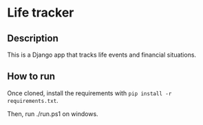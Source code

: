 # Life tracker

## Description

This is a Django app that tracks life events and financial situations. 

## How to run

Once cloned, install the requirements with `pip install -r requirements.txt`.

Then, run ./run.ps1 on windows. 
